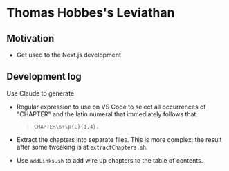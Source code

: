 # Thomas Hobbes's Leviathan

## Motivation 

- Get used to the Next.js development 

## Development log

Use Claude to generate

- Regular expression to use on VS Code to select all occurrences of "CHAPTER" and the latin numeral that immediately follows that.

  > ```CHAPTER\s+\p{L}{1,4}.```

- Extract the chapters into separate files.  This is more complex: the result after some tweaking is at ```extractChapters.sh```.

- Use ```addLinks.sh``` to add wire up chapters to the table of contents.